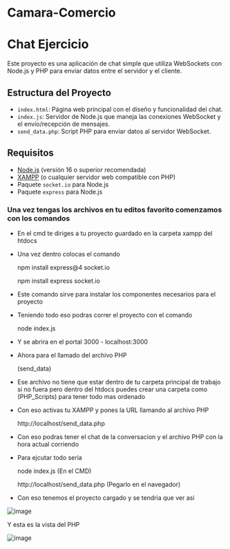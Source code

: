 # Camara-Comercio
# Chat Ejercicio

Este proyecto es una aplicación de chat simple que utiliza WebSockets con Node.js y PHP para enviar datos entre el servidor y el cliente.

## Estructura del Proyecto

- `index.html`: Página web principal con el diseño y funcionalidad del chat.
- `index.js`: Servidor de Node.js que maneja las conexiones WebSocket y el envío/recepción de mensajes.
- `send_data.php`: Script PHP para enviar datos al servidor WebSocket.

## Requisitos

- [Node.js](https://nodejs.org/) (versión 16 o superior recomendada)
- [XAMPP](https://www.apachefriends.org/index.html) (o cualquier servidor web compatible con PHP)
- Paquete `socket.io` para Node.js
- Paquete `express` para Node.js

### Una vez tengas los archivos en tu editos favorito comenzamos con los comandos 
- En el cmd te diriges a tu proyecto guardado en la carpeta xampp del htdocs
- Una vez dentro colocas el comando
  
  npm install express@4 socket.io
  
  npm install express socket.io
  
- Este comando sirve para instalar los componentes necesarios para el proyecto
- Teniendo todo eso podras correr el proyecto con el comando
  
  node index.js
  
- Y se abrira en el portal 3000 - localhost:3000
- Ahora para el llamado del archivo PHP
  
  (send_data)
  
- Ese archivo no tiene que estar dentro de tu carpeta principal de trabajo si no fuera pero dentro del htdocs
  puedes crear una carpeta como (PHP_Scripts) para tener todo mas ordenado 
- Con eso activas tu XAMPP y pones la URL llamando al archivo PHP
  
  http://localhost/send_data.php
  
- Con eso podras tener el chat de la conversacion y el archivo PHP con la hora actual corriendo
- Para ejcutar todo seria
  
  node index.js (En el CMD)
  
  http://localhost/send_data.php (Pegarlo en el navegador)

- Con eso tenemos el proyecto cargado y se tendria que ver asi 

![image](https://github.com/user-attachments/assets/dbacf2f9-11ae-43cd-aa6f-9e77ed859aa9)

Y esta es la vista del PHP

![image](https://github.com/user-attachments/assets/e713dd0c-1ec6-4418-aee1-0caeceb3327e)


 
  
  
